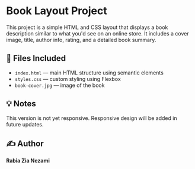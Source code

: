 # Book Layout Project

This project is a simple HTML and CSS layout that displays a book description similar to what you'd see on an online store. It includes a cover image, title, author info, rating, and a detailed book summary.

## 📁 Files Included

- `index.html` — main HTML structure using semantic elements
- `styles.css` — custom styling using Flexbox
- `book-cover.jpg` — image of the book

## 💡 Notes

This version is not yet responsive. Responsive design will be added in future updates.

## ✍️ Author

**Rabia Zia Nezami**
